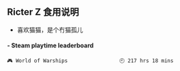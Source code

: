 ## Ricter Z 食用说明
- 喜欢猫猫，是个冇猫孤儿

<!-- steam-box start -->
#### - Steam playtime leaderboard
```text
🎮 World of Warships                 🕘 217 hrs 18 mins
```
<!-- Powered by https://github.com/YouEclipse/steam-box . -->
<!-- steam-box end -->
